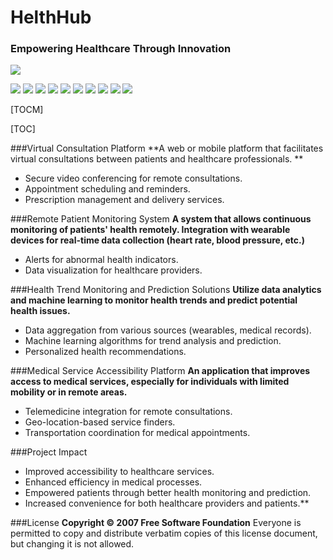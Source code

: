 # HelthHub
### Empowering Healthcare Through Innovation
![](https://github.com/AQUALIX-SLAYERS-CODERS/HelthHub/assets/144356897/f70af991-99d6-470b-90fb-c1cfed369dcc)

![](https://img.shields.io/badge/HTML-8A2BE2) ![](https://img.shields.io/badge/CSS-33E3FF) ![](https://img.shields.io/badge/JavaScript-FFDD33) ![](https://img.shields.io/badge/Node.js-F1) ![](https://img.shields.io/badge/Firebase-33FFCE) ![](https://img.shields.io/badge/Python-335BFF)  ![](https://img.shields.io/badge/GDPR-FF3393) 
![](https://img.shields.io/badge/GPLv3.0-FF3333)  ![](https://img.shields.io/badge/Multi%20anguages-335BFF) ![](https://img.shields.io/badge/Cross%20Platform-B833FF)

[TOCM]

[TOC]

###Virtual Consultation Platform
**A web or mobile platform that facilitates virtual consultations between patients and healthcare professionals. **

- Secure video conferencing for remote consultations.
- Appointment scheduling and reminders.
- Prescription management and delivery services.

###Remote Patient Monitoring System
**A system that allows continuous monitoring of patients' health remotely. Integration with wearable devices for real-time data collection (heart rate, blood pressure, etc.)**

- Alerts for abnormal health indicators.
- Data visualization for healthcare providers.

###Health Trend Monitoring and Prediction Solutions
**Utilize data analytics and machine learning to monitor health trends and predict potential health issues.**

- Data aggregation from various sources (wearables, medical records).
- Machine learning algorithms for trend analysis and prediction.
- Personalized health recommendations.

###Medical Service Accessibility Platform
**An application that improves access to medical services, especially for individuals with limited mobility or in remote areas.**

- Telemedicine integration for remote consultations.
- Geo-location-based service finders.
- Transportation coordination for medical appointments.

###Project Impact
- Improved accessibility to healthcare services.
- Enhanced efficiency in medical processes.
- Empowered patients through better health monitoring and prediction.
- Increased convenience for both healthcare providers and patients.**

###License
**Copyright © 2007 Free Software Foundation**
Everyone is permitted to copy and distribute verbatim copies of this license document, but changing it is not allowed.
